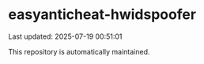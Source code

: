 # easyanticheat-hwidspoofer

Last updated: 2025-07-19 00:51:01

This repository is automatically maintained.
